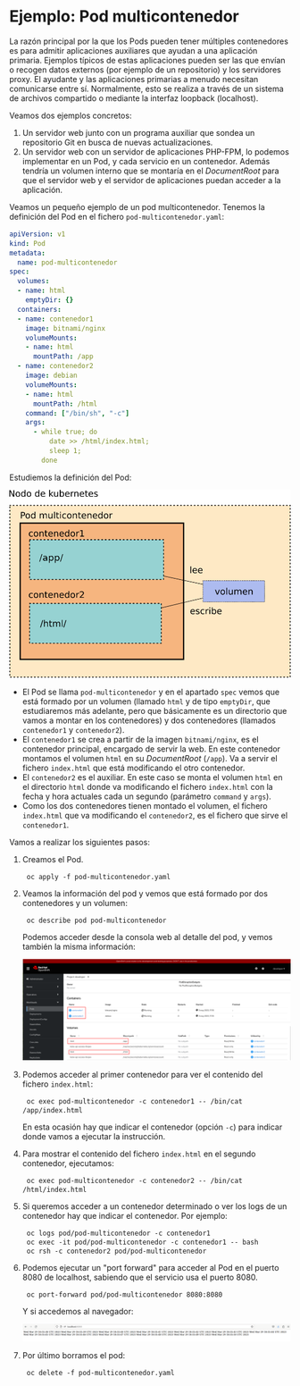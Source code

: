 # Ejemplo: Pod multicontenedor

La razón principal por la que los Pods pueden tener múltiples contenedores es para admitir aplicaciones auxiliares que ayudan a una
aplicación primaria. Ejemplos típicos de estas aplicaciones pueden ser las que envían o recogen datos externos (por ejemplo de un
repositorio) y los servidores proxy. El ayudante y las aplicaciones primarias a menudo necesitan comunicarse entre sí. Normalmente, esto
se realiza a través de un sistema de archivos compartido o mediante la interfaz loopback (localhost).

Veamos dos ejemplos concretos:

1. Un servidor web junto con un programa auxiliar que sondea un repositorio Git en busca de nuevas actualizaciones.
2. Un servidor web con un servidor de aplicaciones PHP-FPM, lo podemos implementar en un Pod, y cada servicio en un
 contenedor. Además tendría un volumen interno que se montaría en el *DocumentRoot* para que el servidor web y el servidor de
 aplicaciones puedan acceder a la aplicación.

Veamos un pequeño ejemplo de un pod multicontenedor. Tenemos la definición del Pod en el fichero `pod-multicontenedor.yaml`:

```yaml
apiVersion: v1
kind: Pod
metadata:
  name: pod-multicontenedor
spec:
  volumes:
  - name: html
    emptyDir: {}
  containers:
  - name: contenedor1
    image: bitnami/nginx
    volumeMounts:
    - name: html
      mountPath: /app
  - name: contenedor2
    image: debian
    volumeMounts:
    - name: html
      mountPath: /html
    command: ["/bin/sh", "-c"]
    args:
      - while true; do
          date >> /html/index.html;
          sleep 1;
        done

```

Estudiemos la definición del Pod:

![pod_multicontenedor](img/pod_multicontenedor.png)

* El Pod se llama `pod-multicontenedor` y en el apartado `spec` vemos que está formado por un volumen (llamado `html` y de tipo
  `emptyDir`, que estudiaremos más adelante, pero que básicamente es un directorio que vamos a montar en los contenedores) y dos
  contenedores (llamados `contenedor1` y `contenedor2`).
* El `contenedor1` se crea a partir de la imagen `bitnami/nginx`, es el contenedor principal, encargado de servir la web. En este contenedor
  montamos el volumen `html` en su *DocumentRoot* (`/app`). Va a servir el fichero `index.html` que está modificando el otro contenedor.
* El `contenedor2` es el auxiliar. En este caso se monta el volumen `html` en el directorio `html` donde va modificando el fichero
  `index.html` con la fecha y hora actuales cada un segundo (parámetro `command` y `args`).
* Como los dos contenedores tienen montado el volumen, el fichero `index.html` que va modificando el `contenedor2`, es el fichero que
  sirve el `contenedor1`.

Vamos a realizar los siguientes pasos:

1. Creamos el Pod.

        oc apply -f pod-multicontenedor.yaml

2. Veamos la información del pod y vemos que está formado por dos contenedores y un volumen:

        oc describe pod pod-multicontenedor
    
    Podemos acceder desde la consola web al detalle del pod, y vemos también la misma información:

    ![pod5](img/pod5.png)


3. Podemos acceder al primer contenedor para ver el contenido del fichero `index.html`:

        oc exec pod-multicontenedor -c contenedor1 -- /bin/cat /app/index.html

    En esta ocasión hay que indicar el contenedor (opción `-c`) para indicar donde vamos a ejecutar la instrucción.

4. Para mostrar el contenido del fichero `index.html` en el segundo contenedor, ejecutamos:

        oc exec pod-multicontenedor -c contenedor2 -- /bin/cat /html/index.html

5. Si queremos acceder a un contenedor determinado o ver los logs de un contenedor hay que indicar el contenedor. Por ejemplo:

        oc logs pod/pod-multicontenedor -c contenedor1
        oc exec -it pod/pod-multicontenedor -c contenedor1 -- bash
        oc rsh -c contenedor2 pod/pod-multicontenedor 

6. Podemos ejecutar un "port forward" para acceder al Pod en el puerto 8080 de localhost, sabiendo que el servicio usa el puerto 8080.

        oc port-forward pod/pod-multicontenedor 8080:8080

    Y si accedemos al navegador:

    ![pod6](img/pod6.png)
    
7. Por último borramos el pod:

        oc delete -f pod-multicontenedor.yaml

